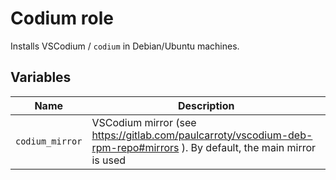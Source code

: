 # Codium role

Installs VSCodium / `codium` in Debian/Ubuntu machines.

## Variables

| Name | Description |
| ----- | ----- |
| `codium_mirror` | VSCodium mirror (see https://gitlab.com/paulcarroty/vscodium-deb-rpm-repo#mirrors ). By default, the main mirror is used |
